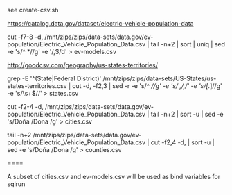 

see create-csv.sh


https://catalog.data.gov/dataset/electric-vehicle-population-data

cut -f7-8 -d,  /mnt/zips/zips/data-sets/data.gov/ev-population/Electric_Vehicle_Population_Data.csv | tail -n+2 | sort | uniq | sed -e 's/^ *//g' -e '/,$/d' > ev-models.csv


http://goodcsv.com/geography/us-states-territories/


grep -E '^(State|Federal District)' /mnt/zips/zips/data-sets/US-States/us-states-territories.csv | cut -d, -f2,3 |  sed -r -e 's/^ *//g' -e 's/ ,/,/' -e 's/\[.*\]//g' -e 's/\s+$//' > states.csv



cut -f2-4 -d,  /mnt/zips/zips/data-sets/data.gov/ev-population/Electric_Vehicle_Population_Data.csv | tail -n+2 |  sort -u | sed -e 's/Doña /Dona /g' > cities.csv

tail -n+2   /mnt/zips/zips/data-sets/data.gov/ev-population/Electric_Vehicle_Population_Data.csv | cut -f2,4 -d, | sort -u | sed -e 's/Doña /Dona /g' > counties.csv


====

A subset of cities.csv and ev-models.csv will be used as bind variables for sqlrun

